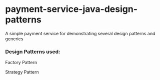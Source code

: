 # payment-service-java-design-patterns
A simple payment service for demonstrating several design patterns and generics

### Design Patterns used:

Factory Pattern

Strategy Pattern

